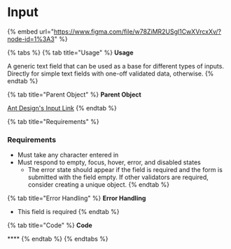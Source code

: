 # Input

{% embed url="https://www.figma.com/file/w78ZiMR2USgl1CwXVrcxXv/?node-id=1%3A3" %}

{% tabs %}
{% tab title="Usage" %}
**Usage**

A generic text field that can be used as a base for different types of inputs. Directly for simple text fields with one-off validated data, otherwise.
{% endtab %}

{% tab title="Parent Object" %}
**Parent Object**

[Ant Design's Input Link](https://ant.design/components/input/)
{% endtab %}

{% tab title="Requirements" %}
### **Requirements**

* Must take any character entered in
* Must respond to empty, focus, hover, error, and disabled states
  * The error state should appear if the field is required and the form is submitted with the field empty. If other validators are required, consider creating a unique object.
{% endtab %}

{% tab title="Error Handling" %}
**Error Handling**

* This field is required
{% endtab %}

{% tab title="Code" %}
**Code**

\*\*\*\*
{% endtab %}
{% endtabs %}



